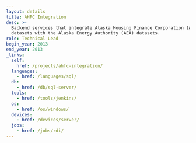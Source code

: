 ```yaml
---
layout: details
title: AHFC Integration
desc: >-
  Backend services that integrate Alaska Housing Finance Corporation (AHFC)
  datasets with the Alaska Energy Authority (AEA) datasets.
role: Technical Lead
begin_year: 2013
end_year: 2013
_links:
  self:
    href: /projects/ahfc-integration/
  languages:
    - href: /languages/sql/
  db:
    - href: /db/sql-server/
  tools:
    - href: /tools/jenkins/
  os:
    - href: /os/windows/
  devices:
    - href: /devices/server/
  jobs:
    - href: /jobs/rdi/
---
```

